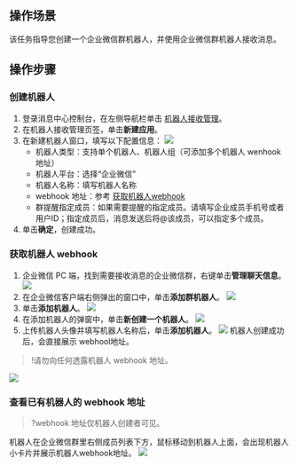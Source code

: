 ## 操作场景
该任务指导您创建一个企业微信群机器人，并使用企业微信群机器人接收消息。


## 操作步骤
### 创建机器人
1. 登录消息中心控制台，在左侧导航栏单击 [机器人接收管理](https://console.cloud.tencent.com/message/robot)。
2. 在机器人接收管理页签，单击**新建应用**。
3. 在新建机器人窗口，填写以下配置信息：
![](https://qcloudimg.tencent-cloud.cn/raw/5691a25bf6952a6985333ebd8f59c278.png)
	- 机器人类型：支持单个机器人、机器人组（可添加多个机器人 wenhook 地址）
	- 机器人平台：选择“企业微信”
	- 机器人名称：填写机器人名称
	- webhook 地址：参考 [获取机器人webhook](#webhook)
	- 群提醒指定成员：如果需要提醒的指定成员。请填写企业成员手机号或者用户ID；指定成员后，消息发送后将@该成员，可以指定多个成员。
4. 单击**确定**，创建成功。


### 获取机器人 webhook[](id:webhook)

1. 企业微信 PC 端，找到需要接收消息的企业微信群，右键单击**管理聊天信息**。
![](https://qcloudimg.tencent-cloud.cn/raw/cb31af7d98b7ac11e5997dd1e01686bf.png)
2. 在企业微信客户端右侧弹出的窗口中，单击**添加群机器人**。
![](https://qcloudimg.tencent-cloud.cn/raw/52ee8d2822b6a21e5366589390516ea3.png)
3. 单击**添加机器人**。
![](https://qcloudimg.tencent-cloud.cn/raw/4f300a02ff4d8bb281144d74e030e6b9.png)
4. 在添加机器人的弹窗中，单击**新创建一个机器人**。
![](https://qcloudimg.tencent-cloud.cn/raw/d30cc0345870ba74476abb578ef26c63.png)
5. 上传机器人头像并填写机器人名称后，单击**添加机器人**。
![](https://qcloudimg.tencent-cloud.cn/raw/5f8f07cd1abfa7cc519291593382e930.png)
机器人创建成功后，会直接展示 webhool地址。
>!请勿向任何透露机器人 webhook 地址。
>
![](https://qcloudimg.tencent-cloud.cn/raw/ecb9a60fc32a52dff3deb06dbb0ee112.png)


### 查看已有机器人的 webhook 地址

>?webhook 地址仅机器人创建者可见。

机器人在企业微信群里右侧成员列表下方，鼠标移动到机器人上面，会出现机器人小卡片并展示机器人webhook地址。
![](https://qcloudimg.tencent-cloud.cn/raw/993a020501046f4a19ff6a05d13085fd.png)

